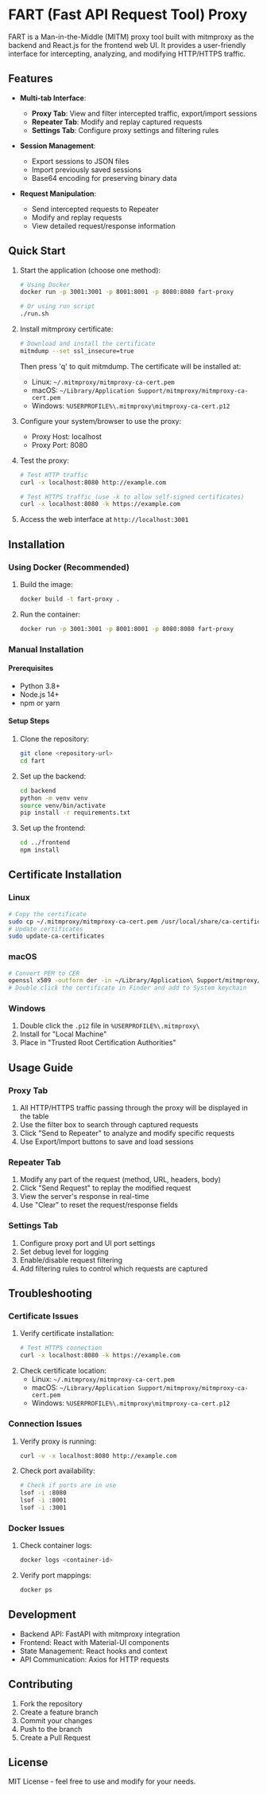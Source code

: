 # FART (Fast API Request Tool) Proxy

FART is a Man-in-the-Middle (MITM) proxy tool built with mitmproxy as the backend and React.js for the frontend web UI. It provides a user-friendly interface for intercepting, analyzing, and modifying HTTP/HTTPS traffic.

## Features

- **Multi-tab Interface**:
  - **Proxy Tab**: View and filter intercepted traffic, export/import sessions
  - **Repeater Tab**: Modify and replay captured requests
  - **Settings Tab**: Configure proxy settings and filtering rules

- **Session Management**:
  - Export sessions to JSON files
  - Import previously saved sessions
  - Base64 encoding for preserving binary data

- **Request Manipulation**:
  - Send intercepted requests to Repeater
  - Modify and replay requests
  - View detailed request/response information

## Quick Start

1. Start the application (choose one method):
   ```bash
   # Using Docker
   docker run -p 3001:3001 -p 8001:8001 -p 8080:8080 fart-proxy

   # Or using run script
   ./run.sh
   ```

2. Install mitmproxy certificate:
   ```bash
   # Download and install the certificate
   mitmdump --set ssl_insecure=true
   ```
   Then press 'q' to quit mitmdump. The certificate will be installed at:
   - Linux: `~/.mitmproxy/mitmproxy-ca-cert.pem`
   - macOS: `~/Library/Application Support/mitmproxy/mitmproxy-ca-cert.pem`
   - Windows: `%USERPROFILE%\.mitmproxy\mitmproxy-ca-cert.p12`

3. Configure your system/browser to use the proxy:
   - Proxy Host: localhost
   - Proxy Port: 8080

4. Test the proxy:
   ```bash
   # Test HTTP traffic
   curl -x localhost:8080 http://example.com

   # Test HTTPS traffic (use -k to allow self-signed certificates)
   curl -x localhost:8080 -k https://example.com
   ```

5. Access the web interface at `http://localhost:3001`

## Installation

### Using Docker (Recommended)

1. Build the image:
   ```bash
   docker build -t fart-proxy .
   ```

2. Run the container:
   ```bash
   docker run -p 3001:3001 -p 8001:8001 -p 8080:8080 fart-proxy
   ```

### Manual Installation

#### Prerequisites

- Python 3.8+
- Node.js 14+
- npm or yarn

#### Setup Steps

1. Clone the repository:
   ```bash
   git clone <repository-url>
   cd fart
   ```

2. Set up the backend:
   ```bash
   cd backend
   python -m venv venv
   source venv/bin/activate
   pip install -r requirements.txt
   ```

3. Set up the frontend:
   ```bash
   cd ../frontend
   npm install
   ```

## Certificate Installation

### Linux
```bash
# Copy the certificate
sudo cp ~/.mitmproxy/mitmproxy-ca-cert.pem /usr/local/share/ca-certificates/mitmproxy.crt
# Update certificates
sudo update-ca-certificates
```

### macOS
```bash
# Convert PEM to CER
openssl x509 -outform der -in ~/Library/Application\ Support/mitmproxy/mitmproxy-ca-cert.pem -out mitmproxy-ca-cert.cer
# Double click the certificate in Finder and add to System keychain
```

### Windows
1. Double click the `.p12` file in `%USERPROFILE%\.mitmproxy\`
2. Install for "Local Machine"
3. Place in "Trusted Root Certification Authorities"

## Usage Guide

### Proxy Tab

1. All HTTP/HTTPS traffic passing through the proxy will be displayed in the table
2. Use the filter box to search through captured requests
3. Click "Send to Repeater" to analyze and modify specific requests
4. Use Export/Import buttons to save and load sessions

### Repeater Tab

1. Modify any part of the request (method, URL, headers, body)
2. Click "Send Request" to replay the modified request
3. View the server's response in real-time
4. Use "Clear" to reset the request/response fields

### Settings Tab

1. Configure proxy port and UI port settings
2. Set debug level for logging
3. Enable/disable request filtering
4. Add filtering rules to control which requests are captured

## Troubleshooting

### Certificate Issues
1. Verify certificate installation:
   ```bash
   # Test HTTPS connection
   curl -x localhost:8080 -k https://example.com
   ```
2. Check certificate location:
   - Linux: `~/.mitmproxy/mitmproxy-ca-cert.pem`
   - macOS: `~/Library/Application Support/mitmproxy/mitmproxy-ca-cert.pem`
   - Windows: `%USERPROFILE%\.mitmproxy\mitmproxy-ca-cert.p12`

### Connection Issues
1. Verify proxy is running:
   ```bash
   curl -v -x localhost:8080 http://example.com
   ```
2. Check port availability:
   ```bash
   # Check if ports are in use
   lsof -i :8080
   lsof -i :8001
   lsof -i :3001
   ```

### Docker Issues
1. Check container logs:
   ```bash
   docker logs <container-id>
   ```
2. Verify port mappings:
   ```bash
   docker ps
   ```

## Development

- Backend API: FastAPI with mitmproxy integration
- Frontend: React with Material-UI components
- State Management: React hooks and context
- API Communication: Axios for HTTP requests

## Contributing

1. Fork the repository
2. Create a feature branch
3. Commit your changes
4. Push to the branch
5. Create a Pull Request

## License

MIT License - feel free to use and modify for your needs.
